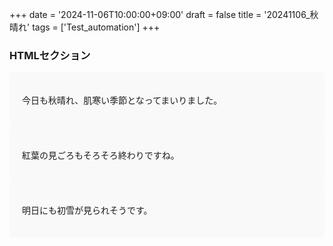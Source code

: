 +++
date = '2024-11-06T10:00:00+09:00'
draft = false
title = '20241106_秋晴れ'
tags = ['Test_automation']
+++

<!DOCTYPE HTML>
<html>
 <head>
  <meta charset="UTF-8" />
  <link rel="stylesheet" href="custom.css" />
 </head>
 <body>
  <h3>HTMLセクション</h3>
  <!-- style重複 -->
  <div style="background-color: #f9f9f9; padding: 20px; border-radius: 5px; font-style: serif">
   <p>今日も秋晴れ、肌寒い季節となってまいりました。</p>
  </div>
  <div style="background-color: #f9f9f9; padding: 20px; border-radius: 5px; font-style: serif">
   <p>紅葉の見ごろもそろそろ終わりですね。</p>
  </div>
  <div style="background-color: #f9f9f9; padding: 20px; border-radius: 5px; font-style: serif ;">
   <p>明日にも初雪が見られそうです。</p>
  </div>
 </body>
</html>
